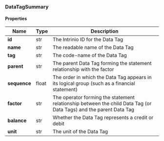 

[//]: # (CLASS:DataTagSummary)

[//]: # (KIND:object)

### DataTagSummary

#### Properties

[//]: # (START_DEFINITION)

Name | Type | Description
------------ | ------------- | -------------
**id** | str | The Intrinio ID for the Data Tag &nbsp;
**name** | str | The readable name of the Data Tag &nbsp;
**tag** | str | The code-name of the Data Tag &nbsp;
**parent** | str | The parent Data Tag forming the statement relationship with the factor &nbsp;
**sequence** | float | The order in which the Data Tag appears in its logical group (such as a financial statement) &nbsp;
**factor** | str | The operator forming the statement relationship between the child Data Tag (or Data Tags) and the parent Data Tag &nbsp;
**balance** | str | Whether the Data Tag represents a credit or debit &nbsp;
**unit** | str | The unit of the Data Tag &nbsp;

[//]: # (END_DEFINITION)



